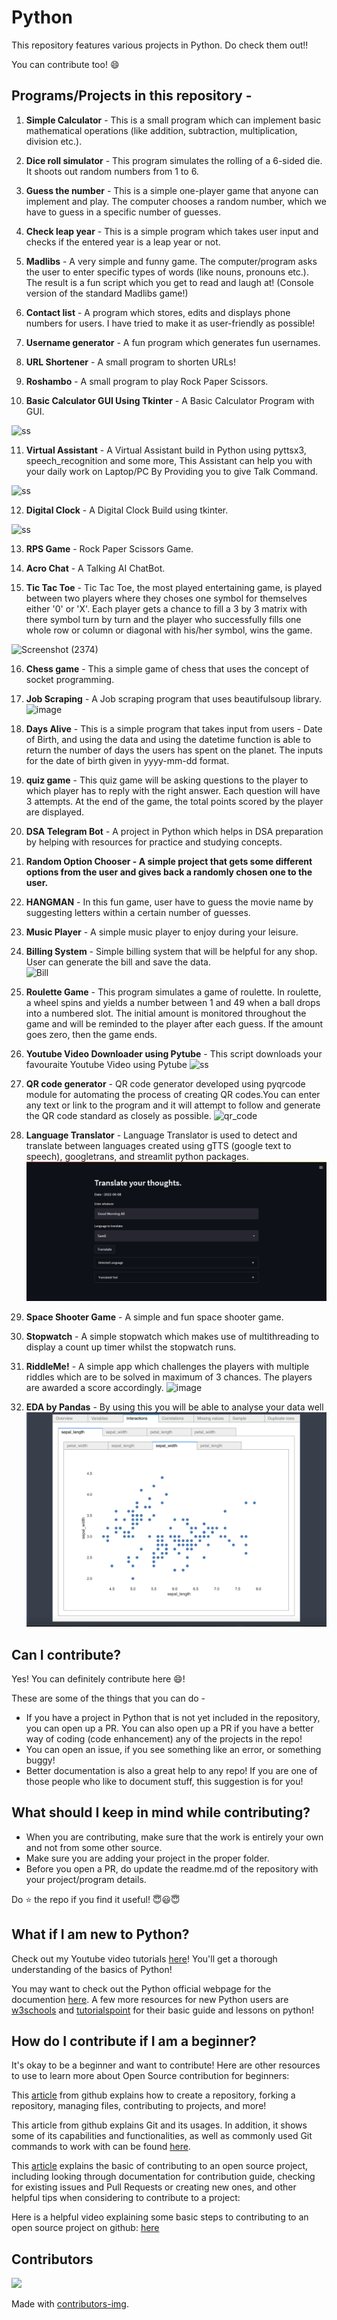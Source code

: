 # Python

This repository features various projects in Python. Do check them out!!

You can contribute too! :smile:

## Programs/Projects in this repository -

1. **Simple Calculator** - This is a small program which can implement basic mathematical operations (like addition, subtraction, multiplication, division etc.).

2. **Dice roll simulator** - This program simulates the rolling of a 6-sided die. It shoots out random numbers from 1 to 6.

3. **Guess the number** - This is a simple one-player game that anyone can implement and play. The computer chooses a random number, which we have to guess in a specific number of guesses.

4. **Check leap year** - This is a simple program which takes user input and checks if the entered year is a leap year or not.

5. **Madlibs** - A very simple and funny game. The computer/program asks the user to enter specific types of words (like nouns, pronouns etc.). The result is a fun script which you get to read and laugh at! (Console version of the standard Madlibs game!)

6. **Contact list** - A program which stores, edits and displays phone numbers for users. I have tried to make it as user-friendly as possible!

7. **Username generator** - A fun program which generates fun usernames.

8. **URL Shortener** - A small program to shorten URLs!

9. **Roshambo** - A small program to play Rock Paper Scissors.

10. **Basic Calculator GUI Using Tkinter** - A Basic Calculator Program with GUI.

![ss](https://github.com/sachinl0har/Python/blob/main/Projects/tkinter_calc.PNG?raw=true)

11. **Virtual Assistant** - A Virtual Assistant build in Python using pyttsx3, speech_recognition and some more, This Assistant can help you with your daily work on Laptop/PC By Providing you to give Talk Command.

![ss](https://github.com/sachinl0har/Python/blob/main/Projects/alphaAi.PNG?raw=true)

12. **Digital Clock** - A Digital Clock Build using tkinter.

![ss](https://github.com/sachinl0har/Python/blob/main/Projects/tkinter_digital_clock.PNG?raw=true)

13. **RPS Game** - Rock Paper Scissors Game.

14. **Acro Chat** - A Talking AI ChatBot.

15. **Tic Tac Toe** - Tic Tac Toe, the most played entertaining game, is played between two players where they choses one symbol for themselves either '0' or 'X'. Each player gets a chance to fill a 3 by 3 matrix with there symbol turn by turn and the player who successfully fills one whole row or column or diagonal with his/her symbol, wins the game.

![Screenshot (2374)](https://user-images.githubusercontent.com/34811605/135977054-54edee7e-f27b-4381-8fcc-d0e500d869b0.png)


16. **Chess game** - This a simple game of chess that uses the concept of socket programming.

17. **Job Scraping** - A Job scraping program that uses beautifulsoup library.
![image](https://user-images.githubusercontent.com/54464202/136100104-490ffa4e-1bfb-4b85-9d61-ac01f54ab5f5.png)

18. **Days Alive** - This is a simple program that takes input from users - Date of Birth, and using the data and using the datetime function is able to return the number of days the users has spent on the planet. The inputs for the date of birth given in yyyy-mm-dd format.

19. **quiz game** - This quiz game will be asking questions to the player to which player has to reply with the right answer. Each question will have 3 attempts. At the end of the game, the total points scored by the player are displayed.

20. **DSA Telegram Bot** - A project in Python which helps in DSA preparation by helping with resources for practice and studying concepts.

21. **Random Option Chooser - A simple project that gets some different options from the user and gives back a randomly chosen one to the user.**

22. **HANGMAN** - In this fun game, user have to guess the movie name by suggesting letters within a certain number of guesses.

23. **Music Player** - A simple music player to enjoy during your leisure.

24. **Billing System** - Simple billing system that will be helpful for any shop. User can generate the bill and save the data. <br>
![Bill](https://user-images.githubusercontent.com/72568715/138883560-17dd82b2-e55f-4b4f-b4f4-817d3d0c16ac.PNG)

25. **Roulette Game** - This program simulates a game of roulette. In roulette, a wheel spins and yields a number between 1 and 49 when a ball drops into a numbered slot. The initial amount is monitored throughout the game and will be reminded to the player after each guess. If the amount goes zero, then the game ends.

26. **Youtube Video Downloader using Pytube** - This script downloads your favouraite Youtube Video using Pytube
![ss](https://github.com/BAKCHODGUNDA/Python/blob/main/Projects/YoutubeVideoDownloader.png)

27. **QR code generator** - QR code generator developed using pyqrcode module for automating the process of creating QR codes.You can enter any text or link to the program and it will attempt to follow and generate the QR code standard as closely as possible.
![qr_code](https://user-images.githubusercontent.com/58761340/139771910-d3af4ee7-7d74-49a3-a1ed-70d6058d3d78.png)

28.  **Language Translator** - Language Translator is used to detect and translate between languages created using gTTS (google text to speech), googletrans, and streamlit python packages.
![translator](Projects/Language%20Translator/images/trans.png)

29.  **Space Shooter Game** -  A simple and fun space shooter game.

30. **Stopwatch** - A simple stopwatch which makes use of multithreading to display a count up timer whilst the stopwatch runs.

31. **RiddleMe!** - A simple app which challenges the players with multiple riddles which are to be solved in maximum of 3 chances. The players are awarded a score accordingly.
![image](https://user-images.githubusercontent.com/77487252/193447183-0c579d36-a430-4c23-b629-df1bc6b2ff92.png)

32. **EDA by Pandas** - By using this you will be able to analyse your data well
![ss](https://github.com/Sj0605-DataSci/screeenshots/blob/main/Screenshot%202022-10-04%20at%201.33.49%20AM.png)


## Can I contribute?

Yes! You can definitely contribute here :smile:!

These are some of the things that you can do -

- If you have a project in Python that is not yet included in the repository, you can open up a PR. You can also open up a PR if you have a better way of coding (code enhancement) any of the projects in the repo!
- You can open an issue, if you see something like an error, or something buggy!
- Better documentation is also a great help to any repo! If you are one of those people who like to document stuff, this suggestion is for you!

## What should I keep in mind while contributing?

- When you are contributing, make sure that the work is entirely your own and not from some other source.
- Make sure you are adding your project in the proper folder.
- Before you open a PR, do update the readme.md of the repository with your project/program details.

Do :star: the repo if you find it useful! 😇😃😇


## What if I am new to Python?
Check out my Youtube video tutorials [here](https://www.youtube.com/channel/UCUCbyP0evXOnZ4vxFEnVn9w)!
You'll get a thorough understanding of the basics of Python!

You may want to check out the Python official webpage for the documention [here](https://docs.python.org/3/tutorial/).
A few more resources for new Python users are [w3schools](https://www.w3schools.com/python/) and [tutorialspoint](https://www.tutorialspoint.com/python/index.htm) for their basic guide and lessons on python!

## How do I contribute if I am a beginner?
It's okay to be a beginner and want to contribute! Here are other resources to use to learn more about Open Source contribution for beginners:

This [article](https://docs.github.com/en/get-started/quickstart/set-up-git) from github explains how to create a repository, forking a repository, managing files, contributing to projects, and more!

This article from github explains Git and its usages. In addition, it shows some of its capabilities and functionalities, as well as commonly used Git commands to work with can be found [here](https://education.github.com/git-cheat-sheet-education.pdf).

This [article](https://css-tricks.com/how-to-contribute-to-an-open-source-project/#article-header-id-8) explains the basic of contributing to an open source project, including looking through documentation for contribution guide, checking for existing issues and Pull Requests or creating new ones, and other helpful tips when considering to contribute to a project:

Here is a helpful video explaining some basic steps to contributing to an open source project on github: [here](https://www.youtube.com/watch?v=c6b6B9oN4Vg)

## Contributors
<a href="https://github.com/PrajaktaSathe/Python/graphs/contributors">
  <img src="https://contrib.rocks/image?repo=PrajaktaSathe/Python" />
</a>

 Made with [contributors-img](https://contrib.rocks).
